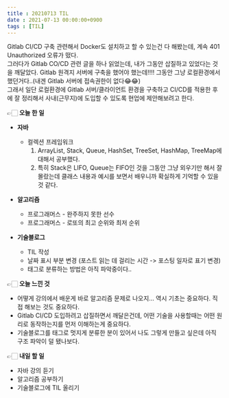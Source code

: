 ```yaml
---
title : 20210713 TIL
date : 2021-07-13 00:00:00+0900
tags : [TIL]
---
```


Gitlab CI/CD 구축 관련해서 Docker도 설치하고 할 수 있는건 다 해봤는데, 계속 401 Unauthorized 오류가 떴다.   
그러다가 Gitlab CO/CD 관련 글을 하나 읽었는데, 내가 그동안 삽질하고 있었다는 것을 깨달았다. Gitlab 원격지 서버에 구축을 했어야 했는데!!!! 그동안 그냥 로컬환경에서 했던거다..(내겐 Gitlab 서버에 접속권한이 없다😂😂)   
그래서 일단 로컬환경에 Gitlab 서버/클라이언트 환경을 구축하고 CI/CD를 적용한 후에 잘 정리해서 사내(근무지)에 도입할 수 있도록 현업에 제안해보려고 한다.   

👉🏻 **오늘 한 일**   
* **자바**   
	- 컬렉션 프레임워크   
        1. ArrayList, Stack, Queue, HashSet, TreeSet, HashMap, TreeMap에 대해서 공부했다.   
        2. 특히 Stack은 LIFO, Queue는 FIFO인 것을 그동안 그냥 외우기만 해서 잘 몰랐는데 클래스 내용과 예시를 보면서 배우니까 확실하게 기억할 수 있을 것 같다.   
   
* **알고리즘**   
	- 프로그래머스 - 완주하지 못한 선수   
    - 프로그래머스 - 로또의 최고 순위와 최저 순위   
   
* **기술블로그**   
	- TIL 작성   
    - 날짜 표시 부분 변경 (포스트 읽는 데 걸리는 시간 -> 포스팅 일자로 표기 변경)   
    - 태그로 분류하는 방법은 아직 파악중이다..   
   
👉🏻 **오늘 느낀 것**   
- 어떻게 강의에서 배운게 바로 알고리즘 문제로 나오지… 역시 기초는 중요하다. 직접 해보는 것도 중요하다.   
- Gitlab CI/CD 도입하려고 삽질하면서 깨달은건데, 어떤 기술을 사용할때는 어떤 원리로 동작하는지를 먼저 이해하는게 중요하다.   
- 기술블로그를 태그로 멋지게 분류한 분이 있어서 나도 그렇게 만들고 싶은데 아직 구조 파악이 덜 됐나보다.   
   
👉🏻 **내일 할 일**   
- 자바 강의 듣기   
- 알고리즘 공부하기   
- 기술블로그에 TIL 올리기   
